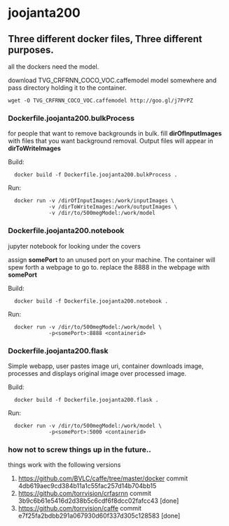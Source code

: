 # joojanta200

## Three different docker files, Three different purposes. 

all the dockers need the model.

download TVG_CRFRNN_COCO_VOC.caffemodel model somewhere and pass directory holding it to the container.

```
wget -O TVG_CRFRNN_COCO_VOC.caffemodel http://goo.gl/j7PrPZ 
``` 

### Dockerfile.joojanta200.bulkProcess 

for people that want to remove backgrounds in bulk. fill **dirOfInputImages** with files that you want background removal. Output files will appear in **dirToWriteImages**

  Build:
```
  docker build -f Dockerfile.joojanta200.bulkProcess .
```
  Run:
```
  docker run -v /dirOfInputImages:/work/inputImages \
             -v /dirToWriteImages:/work/outputImages \
             -v /dir/to/500megModel:/work/model 
```
  
### Dockerfile.joojanta200.notebook 

jupyter notebook for looking under the covers

assign **somePort** to an unused port on your machine.  The container will spew forth a webpage to go to. replace the 8888 in the webpage with **somePort** 

  Build:
```
  docker build -f Dockerfile.joojanta200.notebook .
```
  Run:
```
  docker run -v /dir/to/500megModel:/work/model \
             -p<somePort>:8888 <containerid>
```
### Dockerfile.joojanta200.flask

Simple webapp, user pastes image uri, container downloads image, processes and displays original image over processed image.

  Build:
```
  docker build -f Dockerfile.joojanta200.flask .
``` 
Run:
```
  docker run -v /dir/to/500megModel:/work/model \
             -p<somePort>:5000 <containerid>
```


### how not to screw things up in the future..
things work with the following versions
  1. https://github.com/BVLC/caffe/tree/master/docker commit 4db619aec9cd384b11a1c55fac257d14b704bb15
  1. https://github.com/torrvision/crfasrnn commit 3b9c6b61e5416d2d38b5c6cdf6f8dcc02fafcc43 [done]
  1. https://github.com/torrvision/caffe commit e7f25fa2bdbb291a067930d60f337d305c128583 [done]
